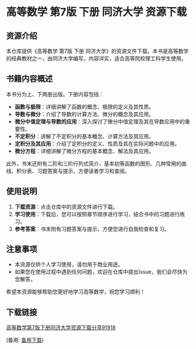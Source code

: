 # 高等数学 第7版 下册 同济大学 资源下载

## 资源介绍

本仓库提供《高等数学 第7版 下册 同济大学》的资源文件下载。本书是高等数学的经典教材之一，由同济大学编写，内容详实，适合高等院校理工科学生使用。

## 书籍内容概述

本书分为上、下两册出版。下册内容包括：

- **函数与极限**：详细讲解了函数的概念、极限的定义及其性质。
- **导数与微分**：介绍了导数的计算方法、微分的概念及其应用。
- **微分中值定理与导数的应用**：深入探讨了微分中值定理及其在导数应用中的重要性。
- **不定积分**：讲解了不定积分的基本概念、计算方法及其应用。
- **定积分及其应用**：介绍了定积分的定义、性质及其在实际问题中的应用。
- **微分方程**：详细讲解了微分方程的基本概念、解法及其应用。

此外，书末还附有二阶和三阶行列式简介、基本初等函数的图形、几种常用的曲线、积分表、习题答案与提示，方便读者学习和查阅。

## 使用说明

1. **下载资源**：点击仓库中的资源文件进行下载。
2. **学习使用**：下载后，您可以按照章节顺序进行学习，结合书中的习题进行练习。
3. **参考答案**：书末附有习题答案与提示，方便您进行自我检查和复习。

## 注意事项

- 本资源仅供个人学习使用，请勿用于商业用途。
- 如果您在使用过程中遇到任何问题，欢迎在仓库中提出Issue，我们会尽快为您解答。

希望本资源能够帮助您更好地学习高等数学，祝您学习顺利！

## 下载链接
[高等数学第7版下册同济大学资源下载分享91918](https://pan.quark.cn/s/38569a15d26b) 

(备用: [备用下载](https://pan.baidu.com/s/1zO73TlLJilReFokpt32OsA?pwd=1234))
